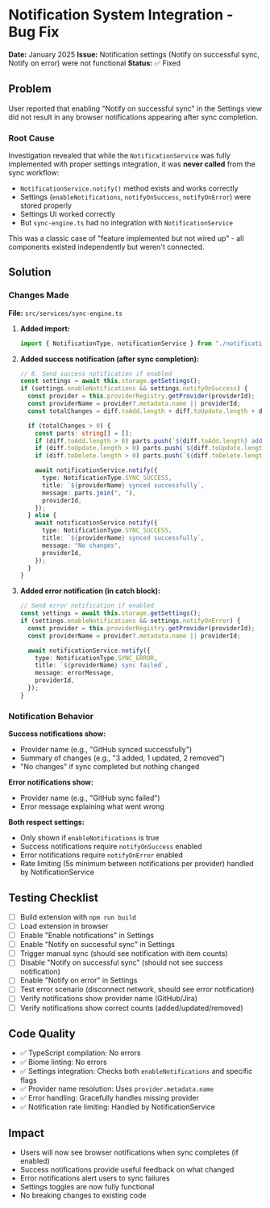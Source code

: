 # Notification System Integration - Bug Fix

**Date:** January 2025
**Issue:** Notification settings (Notify on successful sync, Notify on error) were not functional
**Status:** ✅ Fixed

## Problem

User reported that enabling "Notify on successful sync" in the Settings view did not result in any browser notifications appearing after sync completion.

### Root Cause

Investigation revealed that while the `NotificationService` was fully implemented with proper settings integration, it was **never called** from the sync workflow:

- `NotificationService.notify()` method exists and works correctly
- Settings (`enableNotifications`, `notifyOnSuccess`, `notifyOnError`) were stored properly
- Settings UI worked correctly
- But `sync-engine.ts` had no integration with `NotificationService`

This was a classic case of "feature implemented but not wired up" - all components existed independently but weren't connected.

## Solution

### Changes Made

**File:** `src/services/sync-engine.ts`

1. **Added import:**

   ```typescript
   import { NotificationType, notificationService } from "./notification-service";
   ```

2. **Added success notification (after sync completion):**

   ```typescript
   // 8. Send success notification if enabled
   const settings = await this.storage.getSettings();
   if (settings.enableNotifications && settings.notifyOnSuccess) {
     const provider = this.providerRegistry.getProvider(providerId);
     const providerName = provider?.metadata.name || providerId;
     const totalChanges = diff.toAdd.length + diff.toUpdate.length + diff.toDelete.length;

     if (totalChanges > 0) {
       const parts: string[] = [];
       if (diff.toAdd.length > 0) parts.push(`${diff.toAdd.length} added`);
       if (diff.toUpdate.length > 0) parts.push(`${diff.toUpdate.length} updated`);
       if (diff.toDelete.length > 0) parts.push(`${diff.toDelete.length} removed`);

       await notificationService.notify({
         type: NotificationType.SYNC_SUCCESS,
         title: `${providerName} synced successfully`,
         message: parts.join(", "),
         providerId,
       });
     } else {
       await notificationService.notify({
         type: NotificationType.SYNC_SUCCESS,
         title: `${providerName} synced successfully`,
         message: "No changes",
         providerId,
       });
     }
   }
   ```

3. **Added error notification (in catch block):**

   ```typescript
   // Send error notification if enabled
   const settings = await this.storage.getSettings();
   if (settings.enableNotifications && settings.notifyOnError) {
     const provider = this.providerRegistry.getProvider(providerId);
     const providerName = provider?.metadata.name || providerId;

     await notificationService.notify({
       type: NotificationType.SYNC_ERROR,
       title: `${providerName} sync failed`,
       message: errorMessage,
       providerId,
     });
   }
   ```

### Notification Behavior

**Success notifications show:**

- Provider name (e.g., "GitHub synced successfully")
- Summary of changes (e.g., "3 added, 1 updated, 2 removed")
- "No changes" if sync completed but nothing changed

**Error notifications show:**

- Provider name (e.g., "GitHub sync failed")
- Error message explaining what went wrong

**Both respect settings:**

- Only shown if `enableNotifications` is true
- Success notifications require `notifyOnSuccess` enabled
- Error notifications require `notifyOnError` enabled
- Rate limiting (5s minimum between notifications per provider) handled by NotificationService

## Testing Checklist

- [ ] Build extension with `npm run build`
- [ ] Load extension in browser
- [ ] Enable "Enable notifications" in Settings
- [ ] Enable "Notify on successful sync" in Settings
- [ ] Trigger manual sync (should see notification with item counts)
- [ ] Disable "Notify on successful sync" (should not see success notification)
- [ ] Enable "Notify on error" in Settings
- [ ] Test error scenario (disconnect network, should see error notification)
- [ ] Verify notifications show provider name (GitHub/Jira)
- [ ] Verify notifications show correct counts (added/updated/removed)

## Code Quality

- ✅ TypeScript compilation: No errors
- ✅ Biome linting: No errors
- ✅ Settings integration: Checks both `enableNotifications` and specific flags
- ✅ Provider name resolution: Uses `provider.metadata.name`
- ✅ Error handling: Gracefully handles missing provider
- ✅ Notification rate limiting: Handled by NotificationService

## Impact

- Users will now see browser notifications when sync completes (if enabled)
- Success notifications provide useful feedback on what changed
- Error notifications alert users to sync failures
- Settings toggles are now fully functional
- No breaking changes to existing code
